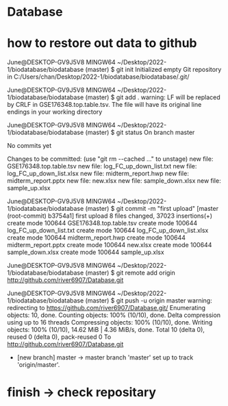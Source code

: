 # Database
# how to restore out data to github

June@DESKTOP-GV9J5V8 MINGW64 ~/Desktop/2022-1/biodatabase/biodatabase (master)
$ git init
Initialized empty Git repository in C:/Users/chan/Desktop/2022-1/biodatabase/biodatabase/.git/

June@DESKTOP-GV9J5V8 MINGW64 ~/Desktop/2022-1/biodatabase/biodatabase (master)
$ git add .
warning: LF will be replaced by CRLF in GSE176348.top.table.tsv.
The file will have its original line endings in your working directory

June@DESKTOP-GV9J5V8 MINGW64 ~/Desktop/2022-1/biodatabase/biodatabase (master)
$ git status
On branch master

No commits yet

Changes to be committed:
  (use "git rm --cached <file>..." to unstage)
        new file:   GSE176348.top.table.tsv
        new file:   log_FC_up_down_list.txt
        new file:   log_FC_up_down_list.xlsx
        new file:   midterm_report.hwp
        new file:   midterm_report.pptx
        new file:   new.xlsx
        new file:   sample_down.xlsx
        new file:   sample_up.xlsx
  
June@DESKTOP-GV9J5V8 MINGW64 ~/Desktop/2022-1/biodatabase/biodatabase (master)
$ git commit -m "first upload"
[master (root-commit) b3754a1] first upload
 8 files changed, 37023 insertions(+)
 create mode 100644 GSE176348.top.table.tsv
 create mode 100644 log_FC_up_down_list.txt
 create mode 100644 log_FC_up_down_list.xlsx
 create mode 100644 midterm_report.hwp
 create mode 100644 midterm_report.pptx
 create mode 100644 new.xlsx
 create mode 100644 sample_down.xlsx
 create mode 100644 sample_up.xlsx
  
June@DESKTOP-GV9J5V8 MINGW64 ~/Desktop/2022-1/biodatabase/biodatabase (master)
$ git remote add origin http://github.com/river6907/Database.git

June@DESKTOP-GV9J5V8 MINGW64 ~/Desktop/2022-1/biodatabase/biodatabase (master)
$ git push -u origin master
warning: redirecting to https://github.com/river6907/Database.git/
Enumerating objects: 10, done.
Counting objects: 100% (10/10), done.
Delta compression using up to 16 threads
Compressing objects: 100% (10/10), done.
Writing objects: 100% (10/10), 14.62 MiB | 4.36 MiB/s, done.
Total 10 (delta 0), reused 0 (delta 0), pack-reused 0
To http://github.com/river6907/Database.git
 * [new branch]      master -> master
branch 'master' set up to track 'origin/master'.
 
  
# finish -> check repositary
